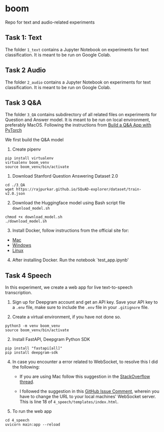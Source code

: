 # boom
Repo for text and audio-related experiments

## Task 1: Text
The folder `1_text` contains a Jupyter Notebook on experiments for text classification. It is meant to be run on Google Colab.

## Task 2 Audio

The folder `2_audio` contains a Jupyter Notebook on experiments for text classification. It is meant to be run on Google Colab.

## Task 3 Q&A

The folder `3_QA` contains subdirectory of all related files on experiments for Question and Answer model. 
It is meant to be run on local environment, preferably MacOS.
Following the instructions from [Build a Q&A App with PyTorch](https://towardsdatascience.com/build-a-q-a-app-with-pytorch-cb599480e29)

We first build the Q&A model 

1. Create pipenv
```
pip install virtualenv
virtualenv boom_venv
source boom_venv/bin/activate
```


1. Download Stanford Question Answering Dataset 2.0

```
cd ./3_QA
wget https://rajpurkar.github.io/SQuAD-explorer/dataset/train-v2.0.json
```

2. Download the Huggingface model using Bash script file `download_model.sh`

```
chmod +x download_model.sh
./download_model.sh
```

3. Install Docker, follow instructions from the official site for:
-  [Mac](https://docs.docker.com/desktop/install/mac-install/) 
- [Windows](https://docs.docker.com/desktop/install/windows-install/)
- [Linux](https://docs.docker.com/desktop/install/linux-install/)

4. After installing Docker. Run the notebook `test_app.ipynb'


## Task 4 Speech

In this experiment, we create a web app for live text-to-speech transcription. 


1. Sign up for Deepgram account and get an API key. Save your API key to a `.env` file, make sure to include the `.env` file in your `.gitignore` file.


2. Create a virtual environment, if you have not done so.
```
python3 -m venv boom_venv
source boom_venv/bin/activate
```

2. Install FastAPI, Deepgram Python SDK

```
pip install "fastapi[all]"
pip install deepgram-sdk
```


4. In case you encounter a error related to WebSocket, to resolve this I did the following:

    - If you are using Mac follow this suggestion in the [StackOverflow thread](https://stackoverflow.com/a/58525755).

    - I followed the suggestion in this [GitHub Issue Comment](https://github.com/websockets/ws/issues/1537#issuecomment-476498391), wherein you have to change the URL to your local machines' WebSocket server. This is line 18 of `4_speech/templates/index.html`. 

5. To run the web app

```
cd 4_speech
uvicorn main:app --reload
```

<!-- 5. For Keyword extraction, I used the RAKE algorithm implementation found in the NLTK package
```
pip install rake-nltk
``` -->

